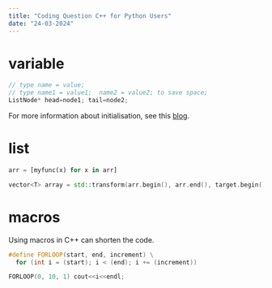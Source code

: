 ```yaml
---
title: "Coding Question C++ for Python Users"
date: "24-03-2024"
---
```


# variable

```cpp
// type name = value;
// type name1 = value1;  name2 = value2; to save space;
ListNode* head=node1; tail=node2;
```

For more information about initialisation, see this
[blog](https://herbsutter.com/2013/05/09/gotw-1-solution/).

<!-- - default -->
<!-- - direct -->
<!-- - copy -->
<!-- - uniform (list) -->
<!-- - aggregate -->
<!-- - Designated Initializers -->

# list

```python
arr = [myfunc(x) for x in arr]
```

```cpp
vector<T> array = std::transform(arr.begin(), arr.end(), target.begin(), myfunc);
```

# macros

Using macros in C++ can shorten the code.

```cpp
#define FORLOOP(start, end, increment) \
  for (int i = (start); i < (end); i += (increment))

FORLOOP(0, 10, 1) cout<<i<<endl;
```
